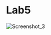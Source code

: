 # Lab5
![Screenshot_3](https://github.com/s1AINT/Lab5/assets/61393303/08402c4e-f30c-43a0-aaa2-197cea3059c1)
